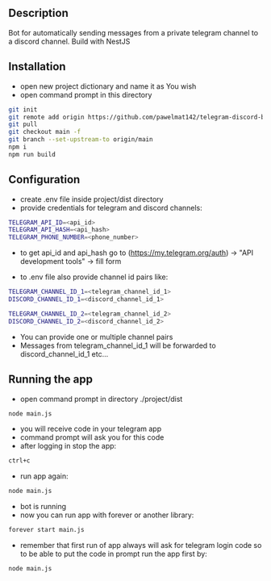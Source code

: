 ## Description

Bot for automatically sending messages from a private telegram channel to a discord channel. Build with NestJS

## Installation

* open new project dictionary and name it as You wish
* open command prompt in this directory
```bash
git init
git remote add origin https://github.com/pawelmat142/telegram-discord-bot.git
git pull
git checkout main -f
git branch --set-upstream-to origin/main
npm i
npm run build
```

## Configuration
* create .env file inside project/dist directory
* provide credentials for telegram and discord channels:
```bash
TELEGRAM_API_ID=<api_id>
TELEGRAM_API_HASH=<api_hash>
TELEGRAM_PHONE_NUMBER=<phone_number>
```
* to get api_id and api_hash go to (https://my.telegram.org/auth) ->  "API development tools" -> fill form

* to .env file also provide channel id pairs like:
```bash
TELEGRAM_CHANNEL_ID_1=<telegram_channel_id_1>
DISCORD_CHANNEL_ID_1=<discord_channel_id_1>

TELEGRAM_CHANNEL_ID_2=<telegram_channel_id_2>
DISCORD_CHANNEL_ID_2=<discord_channel_id_2>
```
* You can provide one or multiple channel pairs
* Messages from telegram_channel_id_1 will be forwarded to discord_channel_id_1 etc...

## Running the app

* open command prompt in directory ./project/dist
```bash
node main.js
```
* you will receive code in your telegram app
* command prompt will ask you for this code
* after logging in stop the app:
```bash
ctrl+c
```

* run app again:
```bash
node main.js
```

* bot is running
* now you can run app with forever or another library:
```bash
forever start main.js
```

* remember that first run of app always will ask for telegram login code so to be able to put the code in prompt run the app first by:
```bash
node main.js
```
